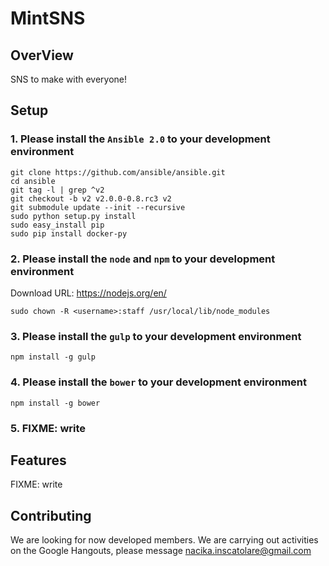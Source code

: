 # MintSNS

## OverView

SNS to make with everyone!

## Setup

### 1. Please install the `Ansible 2.0` to your development environment


```
git clone https://github.com/ansible/ansible.git
cd ansible
git tag -l | grep ^v2
git checkout -b v2 v2.0.0-0.8.rc3 v2
git submodule update --init --recursive
sudo python setup.py install
sudo easy_install pip
sudo pip install docker-py
```

### 2. Please install the `node` and `npm` to your development environment

Download URL: https://nodejs.org/en/

```
sudo chown -R <username>:staff /usr/local/lib/node_modules
```

### 3. Please install the `gulp` to your development environment

```
npm install -g gulp
```

### 4. Please install the `bower` to your development environment

```
npm install -g bower
```

### 5. FIXME: write

## Features

FIXME: write

## Contributing
We are looking for now developed members. We are carrying out activities on the Google Hangouts, please message <nacika.inscatolare@gmail.com>
